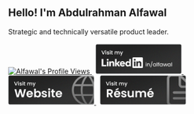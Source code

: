 ## Hello! I'm Abdulrahman Alfawal

Strategic and technically versatile product leader.
<br>
<br>
<a href="https://github.com/alfawal">
    <img src="https://old.alfawal.dev/api/visitors" width="175"
            alt="Alfawal's Profile Views"
    />
</a>
&nbsp;
<a href="https://www.linkedin.com/in/alfawal" target="_blank" rel="noopener noreferrer">
    <img src="./assets/buttons/linkedin-noise.png" width="175"
            alt="Alfawal's LinkedIn"
    />
</a>
&nbsp;
<a href="https://alfawal.dev" target="_blank" rel="noopener noreferrer">
    <img src="./assets/buttons/website-noise.png" width="175"
            alt="Alfawal's Website"
    />
</a>
&nbsp;
<a href="https://cv.alfawal.dev" target="_blank" rel="noopener noreferrer">
    <img src="./assets/buttons/resume-noise.png" width="175"
            alt="Alfawal's Résumé"
    />
</a>
